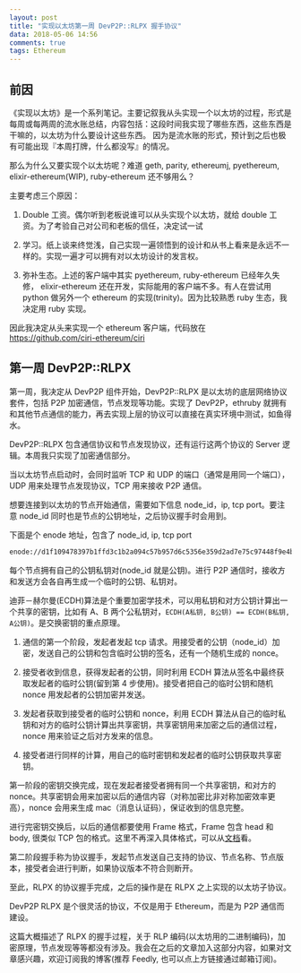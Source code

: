 ```yaml
---
layout: post
title: "实现以太坊第一周 DevP2P::RLPX 握手协议"
data: 2018-05-06 14:56
comments: true
tags: Ethereum
---
```


前因
--------------

《实现以太坊》是一个系列笔记。主要记叙我从头实现一个以太坊的过程，形式是每周或每两周的流水账总结，内容包括：这段时间我实现了哪些东西，这些东西是干嘛的，以太坊为什么要设计这些东西。
因为是流水账的形式，预计到之后也极有可能出现『本周打牌，什么都没写』的情况。

那么为什么又要实现个以太坊呢？难道 geth, parity, ethereumj, pyethereum, elixir-ethereum(WIP), ruby-ethereum 还不够用么？

主要考虑三个原因：

1. Double 工资。偶尔听到老板说谁可以从头实现个以太坊，就给 double 工资。为了考验自己对公司和老板的信任，决定试一试

2. 学习。纸上谈来终觉浅，自己实现一遍领悟到的设计和从书上看来是永远不一样的。实现一遍才可以拥有对以太坊设计的发言权。

3. 弥补生态。上述的客户端中其实 pyethereum, ruby-ethereum 已经年久失修， elixir-ethereum 还在开发，实际能用的客户端不多。有人在尝试用 python 做另外一个 ethereum 的实现(trinity)。因为比较熟悉 ruby 生态，我决定用 ruby 实现。

因此我决定从头来实现一个 ethereum 客户端，代码放在 https://github.com/ciri-ethereum/ciri

第一周 DevP2P::RLPX
--------------

第一周，我决定从 DevP2P 组件开始，DevP2P::RLPX 是以太坊的底层网络协议套件，包括 P2P 加密通信，节点发现等功能。实现了 DevP2P，ethruby 就拥有和其他节点通信的能力，再去实现上层的协议可以直接在真实环境中测试，如鱼得水。

DevP2P::RLPX 包含通信协议和节点发现协议，还有运行这两个协议的 Server 逻辑。本周我只实现了加密通信部分。

当以太坊节点启动时，会同时监听 TCP 和 UDP 的端口（通常是用同一个端口），UDP 用来处理节点发现协议，TCP 用来接收 P2P 通信。

想要连接到以太坊的节点开始通信，需要如下信息 node_id，ip, tcp port。要注意 node_id 同时也是节点的公钥地址，之后协议握手时会用到。

下面是个 enode 地址，包含了 node_id, ip, tcp port

``` bash
enode://d1f109478397b1ffd3c1b2a094c57b957d6c5356e359d2ad7e75c97448f9e4b0d6138b660ad80eab2a01bc9837e40af87e25c6eb1951634a9e55e4b280737e0e@127.0.0.1:33333
```

每个节点拥有自己的公钥私钥对(node_id 就是公钥)。进行 P2P 通信时，接收方和发送方会各自再生成一个临时的公钥、私钥对。

迪菲－赫尔曼(ECDH)算法是个重要加密学技术，可以用私钥和对方公钥计算出一个共享的密钥，比如有 A、B 两个公私钥对，`ECDH(A私钥, B公钥) == ECDH(B私钥, A公钥)`。是交换密钥的重点原理。

1. 通信的第一个阶段，发起者发起 tcp 请求。用接受者的公钥（node_id）加密，发送自己的公钥和包含临时公钥的签名，还有一个随机生成的 nonce。

2. 接受者收到信息，获得发起者的公钥，同时利用 ECDH 算法从签名中最终获取发起者的临时公钥(留到第 4 步使用)。接受者把自己的临时公钥和随机 nonce 用发起者的公钥加密并发送。

3. 发起者获取到接受者的临时公钥和 nonce，利用 ECDH 算法从自己的临时私钥和对方的临时公钥计算出共享密钥，共享密钥用来加密之后的通信过程，nonce 用来验证之后对方发来的信息。

4. 接受者进行同样的计算，用自己的临时密钥和发起者的临时公钥获取共享密钥。

第一阶段的密钥交换完成，现在发起者接受者拥有同一个共享密钥，和对方的 nonce。共享密钥会用来加密以后的通信内容（对称加密比非对称加密效率更高），nonce 会用来生成 mac（消息认证码），保证收到的信息完整。

进行完密钥交换后，以后的通信都要使用 Frame 格式，Frame 包含 head 和 body, 很类似 TCP 包的格式。这里不再深入具体格式，可以从[文档](https://github.com/ethereum/devp2p/blob/master/rlpx.md#framing)看。

第二阶段握手称为协议握手，发起节点发送自己支持的协议、节点名称、节点版本，接受者会进行判断，如果协议版本不符合则断开。

至此，RLPX 的协议握手完成，之后的操作是在 RLPX 之上实现的以太坊子协议。

DevP2P RLPX 是个很灵活的协议，不仅是用于 Ethereum，而是为 P2P 通信而建设。

这篇大概描述了 RLPX 的握手过程，关于 RLP 编码(以太坊用的二进制编码)，加密原理，节点发现等等都没有涉及。我会在之后的文章加入这部分内容，如果对文章感兴趣，欢迎订阅我的博客(推荐 Feedly, 也可以点上方链接通过邮箱订阅)。
